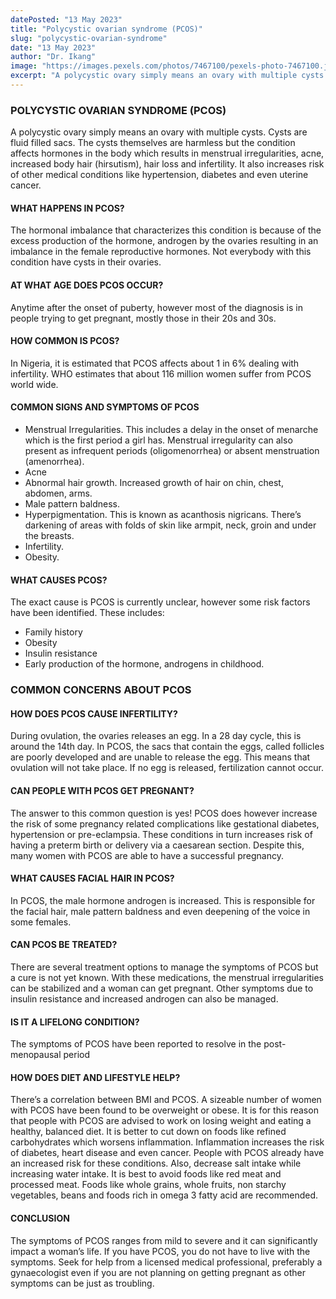 ```yaml
---
datePosted: "13 May 2023"
title: "Polycystic ovarian syndrome (PCOS)"
slug: "polycystic-ovarian-syndrome"
date: "13 May 2023"
author: "Dr. Ikang"
image: "https://images.pexels.com/photos/7467100/pexels-photo-7467100.jpeg?auto=compress&cs=tinysrgb&w=1260&h=750&dpr=1"
excerpt: "A polycystic ovary simply means an ovary with multiple cysts. Cysts are fluid..."
---
```


### POLYCYSTIC OVARIAN SYNDROME (PCOS)

A polycystic ovary simply means an ovary with multiple cysts. Cysts are fluid filled sacs.
The cysts themselves are harmless but the condition affects hormones in the body which results in menstrual irregularities, acne, increased body hair (hirsutism), hair loss and infertility. It also increases risk of other medical conditions like hypertension, diabetes and even uterine cancer.

#### WHAT HAPPENS IN PCOS?

The hormonal imbalance that characterizes this condition is because of the excess production of the hormone, androgen by the ovaries resulting in an imbalance in the female reproductive hormones.
Not everybody with this condition have cysts in their ovaries.

#### AT WHAT AGE DOES PCOS OCCUR?

Anytime after the onset of puberty, however most of the diagnosis is in people trying to get pregnant, mostly those in their 20s and 30s.

#### HOW COMMON IS PCOS?

In Nigeria, it is estimated that PCOS affects about 1 in 6% dealing with infertility. WHO estimates that about 116 million women suffer from PCOS world wide.

#### COMMON SIGNS AND SYMPTOMS OF PCOS

- Menstrual Irregularities. This includes a delay in the onset of menarche which is the first period a girl has. Menstrual irregularity can also present as infrequent periods (oligomenorrhea) or absent menstruation (amenorrhea).
- Acne
- Abnormal hair growth. Increased growth of hair on chin, chest, abdomen, arms.
- Male pattern baldness.
- Hyperpigmentation. This is known as acanthosis nigricans. There’s darkening of areas with folds of skin like armpit, neck, groin and under the breasts.
- Infertility.
- Obesity.

#### WHAT CAUSES PCOS?

The exact cause is PCOS is currently unclear, however some risk factors have been identified.
These includes:

- Family history
- Obesity
- Insulin resistance
- Early production of the hormone, androgens in childhood.

### COMMON CONCERNS ABOUT PCOS

#### HOW DOES PCOS CAUSE INFERTILITY?

During ovulation, the ovaries releases an egg. In a 28 day cycle, this is around the 14th day. In PCOS, the sacs that contain the eggs, called follicles are poorly developed and are unable to release the egg. This means that ovulation will not take place. If no egg is released, fertilization cannot occur.

#### CAN PEOPLE WITH PCOS GET PREGNANT?

The answer to this common question is yes!
PCOS does however increase the risk of some pregnancy related complications like gestational diabetes, hypertension or pre-eclampsia. These conditions in turn increases risk of having a preterm birth or delivery via a caesarean section.
Despite this, many women with PCOS are able to have a successful pregnancy.

#### WHAT CAUSES FACIAL HAIR IN PCOS?

In PCOS, the male hormone androgen is increased. This is responsible for the facial hair, male pattern baldness and even deepening of the voice in some females.

#### CAN PCOS BE TREATED?

There are several treatment options to manage the symptoms of PCOS but a cure is not yet known. With these medications, the menstrual irregularities can be stabilized and a woman can get pregnant. Other symptoms due to insulin resistance and increased androgen can also be managed.

#### IS IT A LIFELONG CONDITION?

The symptoms of PCOS have been reported to resolve in the post-menopausal period

#### HOW DOES DIET AND LIFESTYLE HELP?

There’s a correlation between BMI and PCOS. A sizeable number of women with PCOS have been found to be overweight or obese. It is for this reason that people with PCOS are advised to work on losing weight and eating a healthy, balanced diet.
It is better to cut down on foods like refined carbohydrates which worsens inflammation. Inflammation increases the risk of diabetes, heart disease and even cancer. People with PCOS already have an increased risk for these conditions.
Also, decrease salt intake while increasing water intake. It is best to avoid foods like red meat and processed meat.
Foods like whole grains, whole fruits, non starchy vegetables, beans and foods rich in omega 3 fatty acid are recommended.

#### CONCLUSION

The symptoms of PCOS ranges from mild to severe and it can significantly impact a woman’s life. If you have PCOS, you do not have to live with the symptoms. Seek for help from a licensed medical professional, preferably a gynaecologist even if you are not planning on getting pregnant as other symptoms can be just as troubling.
